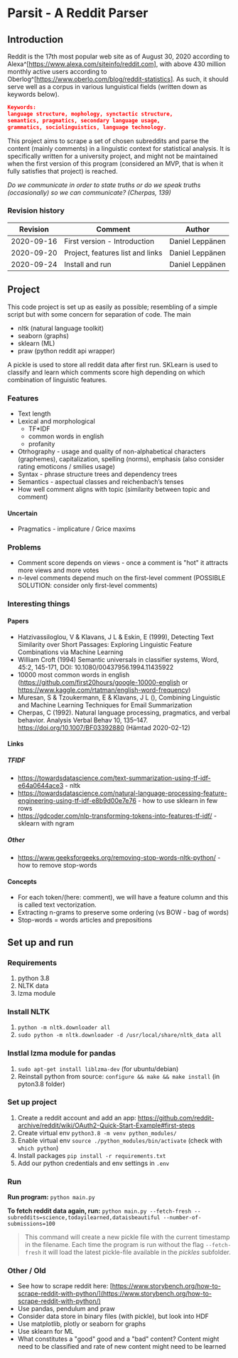 # Parsit - A Reddit Parser

## Introduction

Reddit is the 17th most popular web site as of August 30, 2020 according to Alexa^[https://www.alexa.com/siteinfo/reddit.com], with above 430 million monthly active users according to Oberlog^[https://www.oberlo.com/blog/reddit-statistics]. As such, it should serve well as a corpus in various lunguistical fields (written down as keywords below).

```json
Keywords:
language structure, mophology, synctactic structure,
semantics, pragmatics, secondary language usage,
grammatics, sociolinguistics, language technology.
```

This project aims to scrape a set of chosen subreddits and parse the content (mainly comments) in a linguistic context for statistical analysis. It is specifically written for a university project, and might not be maintained when the first version of this program (considered an MVP, that is when it fully satisfies that project) is reached.

_Do we communicate in order to state truths or do we speak truths (occasionally) so we can communicate? (Cherpas, 139)_

### Revision history

| Revision   | Comment                          | Author          |
|------------|----------------------------------|-----------------|
| 2020-09-16 | First version - Introduction     | Daniel Leppänen |
| 2020-09-20 | Project, features list and links | Daniel Leppänen |
| 2020-09-24 | Install and run                  | Daniel Leppänen |

## Project

This code project is set up as easily as possible; resembling of a simple script but with some concern for separation of code.
The main

- nltk (natural language toolkit)
- seaborn (graphs)
- sklearn (ML)
- praw (python reddit api wrapper)

A pickle is used to store all reddit data after first run.
SKLearn is used to classify and learn which comments score high depending on which combination of linguistic features.

### Features

- Text length
- Lexical and morphological
  - TF*IDF
  - common words in english
  - profanity
- Otrhography - usage and quality of non-alphabetical characters (graphemes), capitalization, spelling (norms), emphasis
    (also consider rating emoticons / smilies usage)
- Syntax - phrase structure trees and dependency trees
- Semantics - aspectual classes and reichenbach’s tenses
- How well comment aligns with topic (similarity between topic and comment)

#### Uncertain

- Pragmatics - implicature / Grice maxims

### Problems

- Comment score depends on views - once a comment is "hot" it attracts more views and more votes
- n-level comments depend much on the first-level comment (POSSIBLE SOLUTION: consider only first-level comments)

### Interesting things

#### Papers

- Hatzivassiloglou, V & Klavans, J L & Eskin, E (1999), Detecting Text Similarity over Short Passages: Exploring Linguistic Feature Combinations via Machine Learning
- William Croft (1994) Semantic universals in classifier systems, Word, 45:2, 145-171, DOI: 10.1080/00437956.1994.11435922
- 10000 most common words in english (https://github.com/first20hours/google-10000-english or https://www.kaggle.com/rtatman/english-word-frequency)
- Muresan, S & Tzoukermann, E & Klavans, J L (), Combining Linguistic and Machine Learning Techniques for Email Summarization
- Cherpas, C (1992). Natural language processing, pragmatics, and verbal behavior. Analysis Verbal Behav 10, 135–147. https://doi.org/10.1007/BF03392880 (Hämtad 2020-02-12)

#### Links

##### TFIDF

- https://towardsdatascience.com/text-summarization-using-tf-idf-e64a0644ace3 - nltk
- https://towardsdatascience.com/natural-language-processing-feature-engineering-using-tf-idf-e8b9d00e7e76 - how to use sklearn in few rows
- https://gdcoder.com/nlp-transforming-tokens-into-features-tf-idf/ - sklearn with ngram

##### Other

- https://www.geeksforgeeks.org/removing-stop-words-nltk-python/ - how to remove stop-words

#### Concepts

- For each token/(here: comment), we will have a feature column and this is called text vectorization.
- Extracting n-grams to preserve some ordering (vs BOW - bag of words)
- Stop-words = words articles and prepositions

## Set up and run

### Requirements

1. python 3.8
2. NLTK data
3. lzma module

### Install NLTK

1. `python -m nltk.downloader all`
2. `sudo python -m nltk.downloader -d /usr/local/share/nltk_data all`

### Instlal lzma module for pandas

1. `sudo apt-get install liblzma-dev` (for ubuntu/debian)
2. Reinstall python from source: `configure && make && make install` (in pyton3.8 folder)

### Set up project

1. Create a reddit account and add an app: https://github.com/reddit-archive/reddit/wiki/OAuth2-Quick-Start-Example#first-steps
2. Create virtual env `python3.8 -m venv python_modules/`
3. Enable virtual env `source ./python_modules/bin/activate` (check with `which python`)
4. Install packages `pip install -r requirements.txt`
5. Add our python credentials and env settings in `.env`

### Run

**Run program:**
`python main.py`

**To fetch reddit data again, run:**
`python main.py --fetch-fresh --subreddits=science,todayilearned,dataisbeautiful --number-of-submissions=100`
> This command will create a new pickle file with the current timestamp in the filename. Each time the program is run without the flag `--fetch-fresh` it will load the latest pickle-file available in the _pickles_ subfolder.

### Other / Old

- See how to scrape reddit here: [https://www.storybench.org/how-to-scrape-reddit-with-python/](https://www.storybench.org/how-to-scrape-reddit-with-python/)
- Use pandas, pendulum and praw
- Consider data store in binary files (with pickle), but look into HDF
- Use matplotlib, plotly or seaborn for graphs
- Use sklearn for ML
- What constitutes a "good" good and a "bad" content?
    Content might need to be classified and rate of new content might need to be learned
